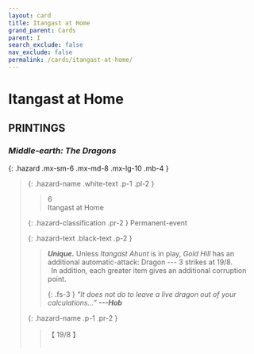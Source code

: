 ```yaml
---
layout: card
title: Itangast at Home
grand_parent: Cards
parent: I
search_exclude: false
nav_exclude: false
permalink: /cards/itangast-at-home/
---
```


# Itangast at Home


## PRINTINGS


### _Middle-earth: The Dragons_

{: .hazard .mx-sm-6 .mx-md-8 .mx-lg-10 .mb-4 }
> {: .hazard-name .white-text .p-1 .pl-2 }
> > <div class="hazard-mp">6</div>
> > <div class="card-name">Itangast at Home</div>
>
> {: .hazard-classification .pr-2 }
> Permanent-event
>
> {: .hazard-text .black-text .p-2 }
> > _**Unique.**_ Unless _Itangast Ahunt_ is in play, _Gold Hill_ has an additional automatic-attack: Dragon --- 3 strikes at 19/8. <br>&ensp;In addition, each greater item gives an additional corruption point. 
> > 
> > {: .fs-3 } 
> > _“It does not do to leave a live dragon out of your calculations...”_ ***---&#65279;Hob*** 
>
> {: .hazard-name .p-1 .pr-2 }
> > <div class="card-shield">【 19/8 】</div>
> > <div class="card-corruption">&nbsp;</div>
